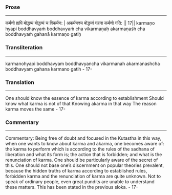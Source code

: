 ### Prose 
 --- 
कर्मणो ह्यपि बोद्धव्यं बोद्धव्यं च विकर्मण: |
अकर्मणश्च बोद्धव्यं गहना कर्मणो गति: || 17||
karmaṇo hyapi boddhavyaṁ boddhavyaṁ cha vikarmaṇaḥ
akarmaṇaśh cha boddhavyaṁ gahanā karmaṇo gatiḥ

### Transliteration 
 --- 
karmanohyapi boddhavyam boddhavyancha vikarmanah akarmanashcha boddhavyam gahana karmano gatih - 17-

### Translation 
 --- 
One should know the essence of karma according to establishment Should know what karma is not of that Knowing akarma in that way The reason karma moves the same - 17-

### Commentary 
 --- 
Commentary: Being free of doubt and focused in the Kutastha in this way, when one wants to know about karma and akarma, one becomes aware of: the karma to perform which is according to the rules of the sadhana of liberation and what its form is; the action that is forbidden; and what is the renunciation of karma. One should be particularly aware of the secret of this. One should not base one’s discernment on popular theories prevalent, because the hidden truths of karma according to established rules, forbidden karma and the renunciation of karma are quite unknown. Not to speak of ordinary people, even great pundits are unable to understand these matters. This has been stated in the previous sloka. - 17-
